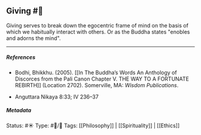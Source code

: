 ## Giving  #🧠 

Giving serves to break down the egocentric frame of mind on the basis of which we habitually interact with others. Or as the Buddha states "enobles and adorns the mind". 

___

##### References

- Bodhi, Bhikkhu. (2005). [[In The Buddha’s Words An Anthology of Discorces from the Pali Canon Chapter V. THE WAY TO A FORTUNATE REBIRTH]] (Location 2702). Somerville, MA: _Wisdom Publications_.

- Anguttara Nikaya 8:33; IV 236–37

##### Metadata
Status: #☀️ 
Type: #🔵/🔵 
Tags: [[Philosophy]] | [[Spirituality]] | [[Ethics]]